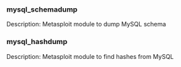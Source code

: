### mysql_schemadump

Description: Metasploit module to dump MySQL schema

### mysql_hashdump

Description: Metasploit module to find hashes from MySQL

